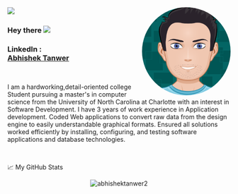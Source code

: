 
<img align="right" src="https://github.com/abhishektanwer2/abhishektanwer2/blob/master/images/myAvatar.png" width="200" height="200" style="border-radius:50%">

<img src="https://img.shields.io/badge/LinkedIn-0077B5?style=for-the-badge&logo=linkedin&logoColor=white"/>

### Hey there <img src="https://media.giphy.com/media/hvRJCLFzcasrR4ia7z/giphy.gif" width="25px">

### LinkedIn : <div class="LI-profile-badge"  data-version="v1" data-size="medium" data-locale="en_US" data-type="vertical" data-theme="dark" datavanity="abhishektanwer"><a class="LI-simple-link" href='https://www.linkedin.com/in/abhishektanwer?trk=profile-badge'>Abhishek Tanwer</a></div></a>
<br />

I am a hardworking,detail-oriented college Student pursuing a master's in computer science from the University of North Carolina at Charlotte with an interest in Software Development. I have 3 years of work experience in Application development. Coded Web applications to convert raw data from the design engine to easily understandable graphical formats. Ensured all solutions worked efficiently by installing, configuring, and testing software applications and database technologies.

<br />

📈 My GitHub Stats

<p align="center"> <img src="https://github-readme-stats.vercel.app/api?username=abhishektanwer2&show_icons=true&theme=dark" alt="abhishektanwer2" />




